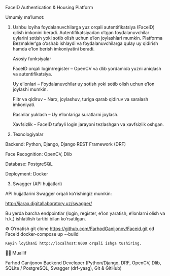 

FaceID Authentication & Housing Platform

Umumiy ma’lumot:

1. Ushbu loyiha foydalanuvchilarga yuz orqali autentifikatsiya (FaceID) qilish imkonini beradi. Autentifikatsiyadan o‘tgan foydalanuvchilar uylarini sotish yoki sotib olish uchun e’lon joylashlari mumkin. Platforma Bezmakler’ga o‘xshab ishlaydi va foydalanuvchilarga qulay uy qidirish hamda e’lon berish imkoniyatini beradi.

   Asosiy funksiyalar

   FaceID orqali login/register – OpenCV va dlib yordamida yuzni aniqlash va autentifikatsiya.

   Uy e’lonlari – Foydalanuvchilar uy sotish yoki sotib olish uchun e’lon joylashi mumkin.

   Filtr va qidiruv – Narx, joylashuv, turiga qarab qidiruv va saralash imkoniyati.

   Rasmlar yuklash – Uy e’lonlariga suratlarni joylash.

   Xavfsizlik – FaceID tufayli login jarayoni tezlashgan va xavfsizlik oshgan.


2. Texnologiyalar

  Backend: Python, Django, Django REST Framework (DRF)
  
  Face Recognition: OpenCV, Dlib
  
  Database: PostgreSQL
  
  Deployment: Docker

3. Swagger (API hujjatlari)

  API hujjatlarini Swagger orqali ko‘rishingiz mumkin:
  
  http://ijarax.digitallaboratory.uz/swagger/
  
  Bu yerda barcha endpointlar (login, register, e’lon yaratish, e’lonlarni olish va h.k.) ishlatilish tartibi bilan ko‘rsatilgan.

⚙️ O‘rnatish
    git clone https://github.com/FarhodGanijonov/Faceid.git
    cd Faceid
    docker-compose up --build
    
    Keyin loyihani http://localhost:8000 orqali ishga tushiring.

👨‍💻 Muallif

Farhod Ganijonov
Backend Developer (Python/Django, DRF, OpenCV, Dlib, SQLite / PostgreSQL, Swagger (drf-yasg), Git & GitHub)

